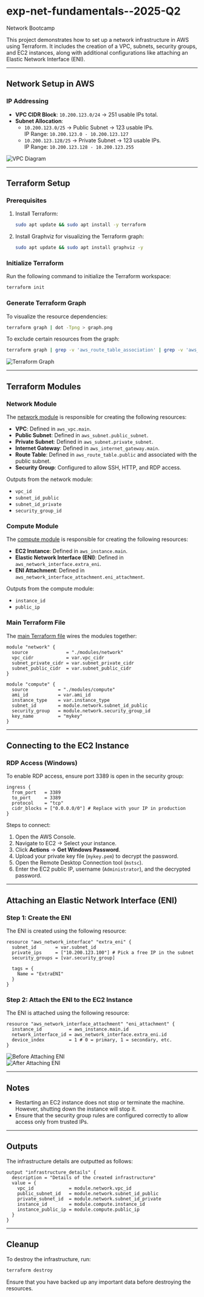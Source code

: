 # exp-net-fundamentals--2025-Q2
Network Bootcamp

This project demonstrates how to set up a network infrastructure in AWS using Terraform. It includes the creation of a VPC, subnets, security groups, and EC2 instances, along with additional configurations like attaching an Elastic Network Interface (ENI).

---

## Network Setup in AWS

### IP Addressing
- **VPC CIDR Block**: `10.200.123.0/24` → 251 usable IPs total.
- **Subnet Allocation**:
  - `10.200.123.0/25` → Public Subnet → 123 usable IPs.  
    IP Range: `10.200.123.0 - 10.200.123.127`
  - `10.200.123.128/25` → Private Subnet → 123 usable IPs.  
    IP Range: `10.200.123.128 - 10.200.123.255`

![VPC Diagram](image.png)

---

## Terraform Setup

### Prerequisites
1. Install Terraform:
   ```bash
   sudo apt update && sudo apt install -y terraform
   ```
2. Install Graphviz for visualizing the Terraform graph:
   ```bash
   sudo apt update && sudo apt install graphviz -y
   ```

### Initialize Terraform
Run the following command to initialize the Terraform workspace:
```bash
terraform init
```

### Generate Terraform Graph
To visualize the resource dependencies:
```bash
terraform graph | dot -Tpng > graph.png
```
To exclude certain resources from the graph:
```bash
terraform graph | grep -v 'aws_route_table_association' | grep -v 'aws_security_group_rule' | grep -v 'aws_route_table.public' | grep -v 'data.http.my_ip' | dot -Tpng -o graph-no-assoc.png
```

![Terraform Graph](graph-no-assoc1.png)

---

## Terraform Modules

### Network Module
The [network module](modules/network/main.tf) is responsible for creating the following resources:
- **VPC**: Defined in `aws_vpc.main`.
- **Public Subnet**: Defined in `aws_subnet.public_subnet`.
- **Private Subnet**: Defined in `aws_subnet.private_subnet`.
- **Internet Gateway**: Defined in `aws_internet_gateway.main`.
- **Route Table**: Defined in `aws_route_table.public` and associated with the public subnet.
- **Security Group**: Configured to allow SSH, HTTP, and RDP access.

Outputs from the network module:
- `vpc_id`
- `subnet_id_public`
- `subnet_id_private`
- `security_group_id`

### Compute Module
The [compute module](modules/compute/main.tf) is responsible for creating the following resources:
- **EC2 Instance**: Defined in `aws_instance.main`.
- **Elastic Network Interface (ENI)**: Defined in `aws_network_interface.extra_eni`.
- **ENI Attachment**: Defined in `aws_network_interface_attachment.eni_attachment`.

Outputs from the compute module:
- `instance_id`
- `public_ip`

### Main Terraform File
The [main Terraform file](main.tf) wires the modules together:
```hcl
module "network" {
  source              = "./modules/network"
  vpc_cidr            = var.vpc_cidr
  subnet_private_cidr = var.subnet_private_cidr
  subnet_public_cidr  = var.subnet_public_cidr
}

module "compute" {
  source           = "./modules/compute"
  ami_id           = var.ami_id
  instance_type    = var.instance_type
  subnet_id        = module.network.subnet_id_public
  security_group   = module.network.security_group_id
  key_name         = "mykey"
}
```

---

## Connecting to the EC2 Instance

### RDP Access (Windows)
To enable RDP access, ensure port 3389 is open in the security group:
```hcl
ingress {
  from_port   = 3389
  to_port     = 3389
  protocol    = "tcp"
  cidr_blocks = ["0.0.0.0/0"] # Replace with your IP in production
}
```

Steps to connect:
1. Open the AWS Console.
2. Navigate to EC2 → Select your instance.
3. Click **Actions** → **Get Windows Password**.
4. Upload your private key file (`mykey.pem`) to decrypt the password.
5. Open the Remote Desktop Connection tool (`mstsc`).
6. Enter the EC2 public IP, username (`Administrator`), and the decrypted password.

---

## Attaching an Elastic Network Interface (ENI)

### Step 1: Create the ENI
The ENI is created using the following resource:
```hcl
resource "aws_network_interface" "extra_eni" {
  subnet_id       = var.subnet_id
  private_ips     = ["10.200.123.100"] # Pick a free IP in the subnet
  security_groups = [var.security_group]

  tags = {
    Name = "ExtraENI"
  }
}
```

### Step 2: Attach the ENI to the EC2 Instance
The ENI is attached using the following resource:
```hcl
resource "aws_network_interface_attachment" "eni_attachment" {
  instance_id          = aws_instance.main.id
  network_interface_id = aws_network_interface.extra_eni.id
  device_index         = 1 # 0 = primary, 1 = secondary, etc.
}
```

![Before Attaching ENI](image-1.png)  
![After Attaching ENI](image-2.png)

---

## Notes
- Restarting an EC2 instance does not stop or terminate the machine. However, shutting down the instance will stop it.
- Ensure that the security group rules are configured correctly to allow access only from trusted IPs.

---

## Outputs
The infrastructure details are outputted as follows:
```hcl
output "infrastructure_details" {
  description = "Details of the created infrastructure"
  value = {
    vpc_id             = module.network.vpc_id
    public_subnet_id   = module.network.subnet_id_public
    private_subnet_id  = module.network.subnet_id_private
    instance_id        = module.compute.instance_id
    instance_public_ip = module.compute.public_ip
  }
}
```

---

## Cleanup
To destroy the infrastructure, run:
```bash
terraform destroy
```
Ensure that you have backed up any important data before destroying the resources.
